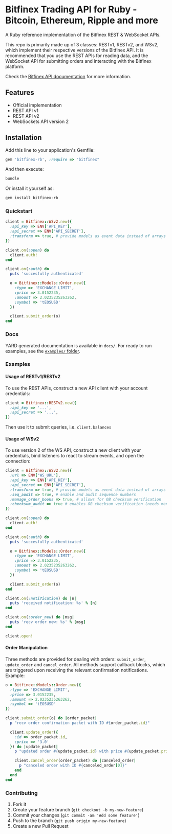 # Bitfinex Trading API for Ruby - Bitcoin, Ethereum, Ripple and more

A Ruby reference implementation of the Bitfinex REST & WebSocket APIs.

This repo is primarily made up of 3 classes: RESTv1, RESTv2, and WSv2, which
implement their respective versions of the Bitfinex API. It is recommended that
you use the REST APIs for reading data, and the WebSocket API for submitting
orders and interacting with the Bitfinex platform.

Check the [Bitfinex API documentation](http://docs.bitfinex.com/) for more
information.

## Features

* Official implementation
* REST API v1
* REST API v2
* WebSockets API version 2

## Installation

Add this line to your application's Gemfile:

```ruby
gem 'bitfinex-rb', :require => "bitfinex"
```

And then execute:

```bash
bundle
```

Or install it yourself as:

```bash
gem install bitfinex-rb
```

### Quickstart

```ruby
client = Bitfinex::WSv2.new({
  :api_key => ENV['API_KEY'],
  :api_secret => ENV['API_SECRET'],
  :transform => true, # provide models as event data instead of arrays
})

client.on(:open) do
  client.auth!
end

client.on(:auth) do
  puts 'succesfully authenticated'

  o = Bitfinex::Models::Order.new({
    :type => 'EXCHANGE LIMIT',
    :price => 3.0152235,
    :amount => 2.0235235263262,
    :symbol => 'tEOSUSD'
  })

  client.submit_order(o)
end
```

### Docs

YARD generated documentation is available in `docs/`. For ready to run
examples, see the [`examples/` folder](/examples).

### Examples

#### Usage of RESTv1/RESTv2

To use the REST APIs, construct a new API client with your account credentials:

```ruby
client = Bitfinex::RESTv2.new({
  :api_key => '...',
  :api_secret => '...',
})
```

Then use it to submit queries, i.e. `client.balances`

#### Usage of WSv2

To use version 2 of the WS API, construct a new client with your credentials,
bind listeners to react to stream events, and open the connection:

```ruby
client = Bitfinex::WSv2.new({
  :url => ENV['WS_URL'],
  :api_key => ENV['API_KEY'],
  :api_secret => ENV['API_SECRET'],
  :transform => true, # provide models as event data instead of arrays
  :seq_audit => true, # enable and audit sequence numbers
  :manage_order_books => true, # allows for OB checksum verification
  :checksum_audit => true # enables OB checksum verification (needs manage_order_books)
})

client.on(:open) do
  client.auth!
end

client.on(:auth) do
  puts 'succesfully authenticated'

  o = Bitfinex::Models::Order.new({
    :type => 'EXCHANGE LIMIT',
    :price => 3.0152235,
    :amount => 2.0235235263262,
    :symbol => 'tEOSUSD'
  })

  client.submit_order(o)
end

client.on(:notification) do |n|
  puts 'received notification: %s' % [n]
end

client.on(:order_new) do |msg|
  puts 'recv order new: %s' % [msg]
end

client.open!
```

#### Order Manipulation

Three methods are provided for dealing with orders: `submit_order`,
`update_order` and `cancel_order`. All methods support callback blocks, which
are triggered upon receiving the relevant confirmation notifications. Example:

```ruby
o = Bitfinex::Models::Order.new({
  :type => 'EXCHANGE LIMIT',
  :price => 3.0152235,
  :amount => 2.0235235263262,
  :symbol => 'tEOSUSD'
})

client.submit_order(o) do |order_packet|
  p "recv order confirmation packet with ID #{order_packet.id}"

  client.update_order({
    :id => order_packet.id,
    :price => '3.0'
  }) do |update_packet|
    p "updated order #{update_packet.id} with price #{update_packet.price}"

    client.cancel_order(order_packet) do |canceled_order|
      p "canceled order with ID #{canceled_order[0]}"
    end
  end
end
```

### Contributing

1. Fork it
2. Create your feature branch (`git checkout -b my-new-feature`)
3. Commit your changes (`git commit -am 'Add some feature'`)
4. Push to the branch (`git push origin my-new-feature`)
5. Create a new Pull Request
